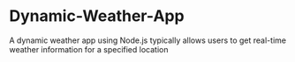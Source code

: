 # Dynamic-Weather-App
A dynamic weather app using Node.js typically allows users to get real-time weather information for a specified location
